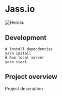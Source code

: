 # Jass.io

![Heroku](http://heroku-badge.herokuapp.com/?app=jassio-api&style=flat)

## Development

```
# Install dependencies
yarn install
# Run local server
yarn start
```

## Project overview

Project description
